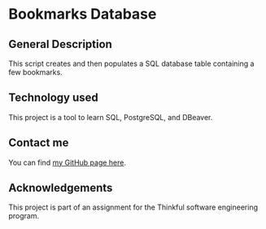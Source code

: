# Bookmarks Database

## General Description
This script creates and then populates a SQL database table containing a few bookmarks. 

## Technology used
This project is a tool to learn SQL, PostgreSQL, and DBeaver. 

## Contact me
You can find [my GitHub page here](https://github.com/sam1cutler).

## Acknowledgements
This project is part of an assignment for the Thinkful software engineering program. 
